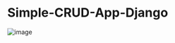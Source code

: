 # Simple-CRUD-App-Django

![image](https://user-images.githubusercontent.com/79761277/229288248-20484a84-8c1a-428c-855d-a31a12212f4d.png)
